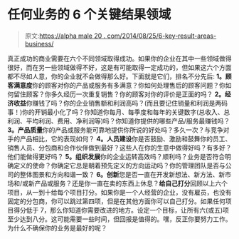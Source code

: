 # 任何业务的 6 个关键结果领域

> 原文:[https://alpha male 20 . com/2014/08/25/6-key-result-areas-business/](https://alphamale20.com/2014/08/25/6-key-result-areas-business/)

真正成功的商业需要在六个不同领域取得成功。如果你的企业在其中一些领域做得很好，而在另一些领域做得不好，这是有可能取得一定成功的，但如果这六个方面都不尽如人意，你的企业就不会做得那么好。下面就是它们，排名不分先后: **1。顾客满意度**你的顾客对你的产品或服务有多满意？你如何处理售后的顾客问题？你如何留住顾客？你多久经历一次重复销售？你的顾客对你的评价是正面的吗？ **2。经济收益**你赚钱了吗？你的企业销售额和利润高吗？(而且要记住销量和利润是两码事！)你的开销最小化了吗？你知道你每月、每季度和每年的关键数字(总收入、总利润、平均利润、费用、净利润等)吗？你知道你提供的哪些产品/服务最赚钱吗？ **3。产品质量**你的产品或服务能可靠地提供你所说的好处吗？多久一次？与竞争对手的产品相比，它的表现如何？ **4。人员建设**你是否鼓励、激励和鼓舞你的员工、销售人员、分包商和合作伙伴做到最好？这些人在你的生意中做得好吗？有多好？他们能做得更好吗？ **5。组织发展**你的企业运转高效吗？顺利吗？业务是否符合明确定义的使命？你确定它总是朝着预先定义的方向运动吗？你的管理团队是否与公司的整体图景和方向和谐一致？ **6。创新**您是否一直在开发新想法、新方法、新市场和/或新产品或服务？还是你一直在卖的东西上休息？**给自己打分**回顾以上六个项目，从一到十给每个项目打分。如果你是一个人经营的企业，没有雇员，也没有固定的分包商，你可以跳过第四项，但是在其他方面你可以自己打分。如果任何项目得分低于 7，那么你知道你需要改进的地方。设定一个目标，让所有六(或五)项至少达到八分。这可能需要一些时间，但回报是值得的。嘿，反正你要努力工作。为什么不确保你的业务是最好的呢？